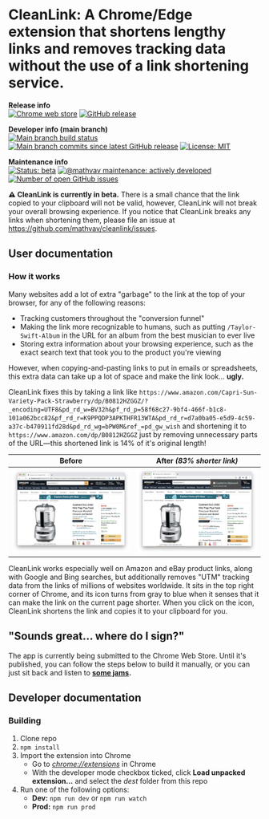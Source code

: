 # CleanLink: A Chrome/Edge extension that shortens lengthy links and removes tracking data without the use of a link shortening service.

**Release info**
<br />
[![Chrome web store](https://img.shields.io/chrome-web-store/v/copgnnhedjdobmglcjbeojddbkhoadpg?logo=google-chrome&label=latest%20chrome%20release)](https://chrome.google.com/webstore/detail/cleanlink/copgnnhedjdobmglcjbeojddbkhoadpg)
[![GitHub release](https://img.shields.io/github/release-date/mathvav/cleanlink?label=latest%20github%20release%20date)](https://github.com/mathvav/cleanlink/releases)

**Developer info (main branch)**
<br />
[![Main branch build status](https://img.shields.io/travis/com/mathvav/cleanlink?label=travis%20build)](https://travis-ci.com/mathvav/cleanlink)
[![Main branch commits since latest GitHub release](https://img.shields.io/github/commits-since/mathvav/cleanlink/latest?label=commits%20since%20last%20github%20release)](https://github.com/mathvav/cleanlink/commits/main)
[![License: MIT](https://img.shields.io/badge/license-MIT-1abc9c)](https://github.com/mathvav/cleanlink/blob/main/LICENSE)

**Maintenance info**
<br />
[![Status: beta](https://img.shields.io/badge/status-beta-blueviolet)](https://en.wikipedia.org/wiki/Software_release_life_cycle#Beta)
[![@mathvav maintenance: actively developed](https://img.shields.io/badge/%40mathvav_maintenance_level-actively_developed-brightgreen)](https://gist.github.com/mathvav/033a4d949e94650a68bee81d94a371b3)
[![Number of open GitHub issues](https://img.shields.io/github/issues-raw/mathvav/cleanlink)](https://github.com/mathvav/cleanlink/issues)

**⚠️ CleanLink is currently in beta.** There is a small chance that the link copied to your clipboard will not be valid, however, CleanLink will not break your overall browsing experience. If you notice that CleanLink breaks any links when shortening them, please file an issue at https://github.com/mathvav/cleanlink/issues.

## User documentation

### How it works

Many websites add a lot of extra "garbage" to the link at the top of your browser, for any of the following reasons:

- Tracking customers throughout the "conversion funnel"
- Making the link more recognizable to humans, such as putting `/Taylor-Swift-Album` in the URL for an album from the best musician to ever live
- Storing extra information about your browsing experience, such as the exact search text that took you to the product you're viewing

However, when copying-and-pasting links to put in emails or spreadsheets, this extra data can take up a lot of space and make the link look... **ugly.**

CleanLink fixes this by taking a link like `https://www.amazon.com/Capri-Sun-Variety-Pack-Strawberry/dp/B0812HZGGZ/?_encoding=UTF8&pd_rd_w=BV32h&pf_rd_p=58f68c27-9bf4-466f-b1c8-101a062bcc82&pf_rd_r=K9PPQDP3APKTHFR13WTA&pd_rd_r=d7a0ba05-e5d9-4c59-a37c-b470911fd28d&pd_rd_wg=bPW0M&ref_=pd_gw_wish` and shortening it to `https://www.amazon.com/dp/B0812HZGGZ` just by removing unnecessary parts of the URL—this shortened link is 14% of it's original length!

| Before                                                | After _(83% shorter link)_                          |
| ----------------------------------------------------- | --------------------------------------------------- |
| ![Before screenshot](./screenshots/github-before.png) | ![After screenshot](./screenshots/github-after.png) |

CleanLink works especially well on Amazon and eBay product links, along with Google and Bing searches, but additionally removes "UTM" tracking data from the links of millions of websites worldwide. It sits in the top right corner of Chrome, and its icon turns from gray to blue when it senses that it can make the link on the current page shorter. When you click on the icon, CleanLink shortens the link and copies it to your clipboard for you.

## "Sounds great... where do I sign?"

The app is currently being submitted to the Chrome Web Store. Until it's published, you can follow the steps below to build it manually, or you can just sit back and listen to **[some jams](https://open.spotify.com/album/34OkZVpuzBa9y40DCy0LPR?si=1LLR2S2ITGOtETeDXlMAbw).**

## Developer documentation

### Building

1. Clone repo
2. `npm install`
3. Import the extension into Chrome
	* Go to [_chrome://extensions_](chrome://extensions) in Chrome
	* With the developer mode checkbox ticked, click **Load unpacked extension...** and select the _dest_ folder from this repo
4. Run one of the following options:
	- **Dev:** `npm run dev` or `npm run watch`
	- **Prod:** `npm run prod`

